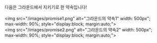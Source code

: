 다음은 그라운드에서 지키기로 한 약속입니다!<br>
<br>
<img src="/images/promise1.png" alt="그라운드의 약속1" width: 500px"; max-width: 90%; style="display:block; margin:auto;"><br>
<img src="/images/promise2.png" alt="그라운드의 약속2" width: 500px"; max-width: 90%; style="display:block; margin:auto;">